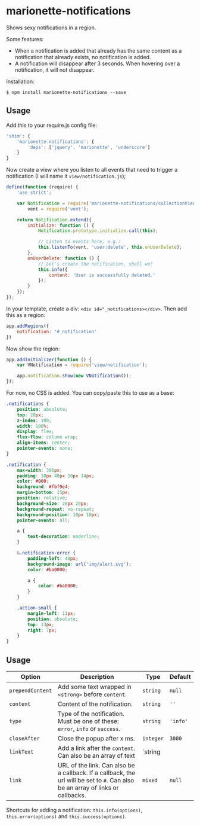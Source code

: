 # marionette-notifications
Shows sexy notifications in a region.

Some features:

- When a notification is added that already has the same content as a notification that already exists, no notification is added.
- A notification will disappear after 3 seconds. When hovering over a notification, it will not disappear.

Installation:

```
$ npm install marionette-notifications --save
```

## Usage

Add this to your require.js config file:

```js
'shim': {
    'marionette-notifications': {
        'deps': ['jquery', 'marionette', 'underscore']
    }
}
```

Now create a view where you listen to all events that need to trigger a notification (I will name it `view/notification.js`);

```js
define(function (require) {
    'use strict';

    var Notification = require('marionette-notifications/collectionView'),
        vent = require('vent');

    return Notification.extend({
        initialize: function () {
            Notification.prototype.initialize.call(this);

            // Listen to events here, e.g.:
            this.listenTo(vent, 'user:delete', this.onUserDelete);
        },
        onUserDelete: function () {
            // Let's create the notification, shall we?
            this.info({
                content: 'User is successfully deleted.'
            });
        }
    });
});
```

In your template, create a div: `<div id="_notifications></div>`. Then add this as a region:

```js
app.addRegions({
    notification: '#_notification'
})
```

Now show the region:

```js
app.addInitializer(function () {
    var VNotification = require('view/notification');

    app.notification.show(new VNotification());
});
```

For now, no CSS is added. You can copy/paste this to use as a base:

```scss
.notifications {
    position: absolute;
    top: 20px;
    z-index: 100;
    width: 100%;
    display: flex;
    flex-flow: column wrap;
    align-items: center;
    pointer-events: none;
}

.notification {
    max-width: 300px;
    padding: 10px 40px 10px 14px;
    color: #000;
    background: #fbf9e4;
    margin-bottom: 15px;
    position: relative;
    background-size: 20px 20px;
    background-repeat: no-repeat;
    background-position: 10px 10px;
    pointer-events: all;

    a {
        text-decoration: underline;
    }

    &.notification-error {
        padding-left: 40px;
        background-image: url('img/alert.svg');
        color: #ba0000;

        a {
            color: #ba0000;
        }
    }

    .action-small {
        margin-left: 11px;
        position: absolute;
        top: 13px;
        right: 7px;
    }
}
```

## Usage

| __Option__  | __Description__ | __Type__  | __Default__ |
| ---         | ---             | ---       | ---         |
| `prependContent` | Add some text wrapped in `<strong>` before `content`. | `string` | `null` |
| `content` | Content of the notification. | `string` | `''` |
| `type` | Type of the notification. Must be one of these: `error`, `info` or `success`. | `string` | `'info'` |
| `closeAfter` | Close the popup after x ms. | `integer` | `3000` |
| `linkText` | Add a link after the `content`. Can also be an array of text | `string || [string]` | `null` |
| `link` | URL of the link. Can also be a callback. If a callback, the url will be set to `#`. Can also be an array of links or callbacks.| `mixed` | `null` |

Shortcuts for adding a notification:
`this.info(options)`, `this.error(options)` and `this.success(options)`.
